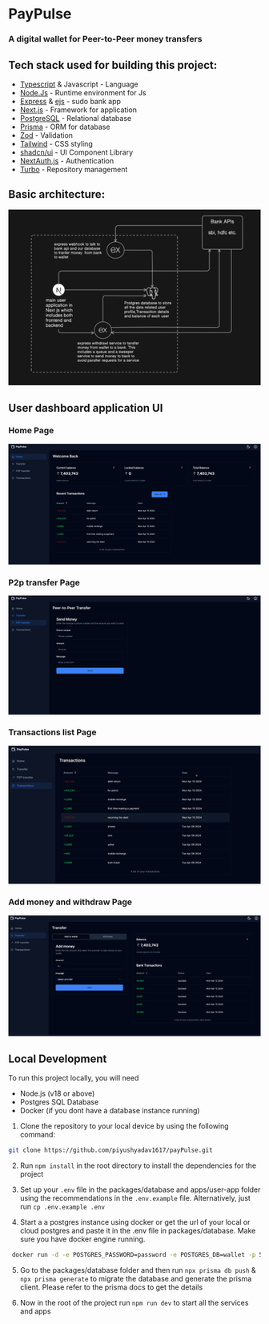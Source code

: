 # PayPulse

### A digital wallet for Peer-to-Peer money transfers

## Tech stack used for building this project:

- [Typescript](https://www.typescriptlang.org/) & Javascript - Language
- [Node.Js](https://nodejs.org/en) - Runtime environment for Js
- [Express](https://expressjs.com/) & [ejs](https://ejs.co/) - sudo bank app
- [Next.js](https://nextjs.org/) - Framework for application
- [PostgreSQL](https://www.postgresql.org/) - Relational database
- [Prisma](https://www.prisma.io/) - ORM for database
- [Zod](https://zod.dev/) - Validation
- [Tailwind](https://tailwindcss.com/) - CSS styling
- [shadcn/ui](https://ui.shadcn.com/) - UI Component Library
- [NextAuth.js](https://next-auth.js.org/) - Authentication
- [Turbo](https://turbo.build/) - Repository management

## Basic architecture:

![screenshot1](./images/design.png)

## User dashboard application UI

### Home Page

![screenshot1](./images/home.png)

### P2p transfer Page

![screenshot1](./images/p2p.png)

### Transactions list Page

![screenshot1](./images/transactions.png)

### Add money and withdraw Page

![screenshot1](./images/transfer.png)

## Local Development

To run this project locally, you will need

- Node.js (v18 or above)
- Postgres SQL Database
- Docker (if you dont have a database instance running)

1. Clone the repository to your local device by using the following command:

```sh
git clone https://github.com/piyushyadav1617/payPulse.git
```

2. Run `npm install` in the root directory to install the dependencies for the project

3. Set up your `.env` file in the packages/database and apps/user-app folder using the recommendations in the `.env.example` file. Alternatively, just run `cp .env.example .env`

4. Start a a postgres instance using docker or get the url of your local or cloud postgres and paste it in the .env file in packages/database. Make sure you have docker engine running.
```sh
 docker run -d -e POSTGRES_PASSWORD=password -e POSTGRES_DB=wallet -p 5433:5432 postgres
```
5. Go to the packages/database folder and then run `npx prisma db push` & `npx prisma generate` to migrate the database and generate the prisma client. Please refer to the prisma docs to get the details

6. Now in the root of the project run `npm run dev` to start all the services and apps

